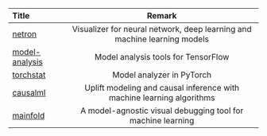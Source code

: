 | Title | Remark |
| :---- | :----: |
| [netron](https://github.com/lutzroeder/Netron) | Visualizer for neural network, deep learning and machine learning models   |
| [model-analysis](https://github.com/tensorflow/model-analysis) | Model analysis tools for TensorFlow |
| [torchstat](https://github.com/Swall0w/torchstat) | Model analyzer in PyTorch |
| [causalml](https://github.com/uber/causalml) | Uplift modeling and causal inference with machine learning algorithms |
| [mainfold](https://github.com/uber/manifold) | A model-agnostic visual debugging tool for machine learning |
